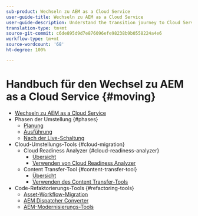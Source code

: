 ```yaml
---
sub-product: Wechseln zu AEM as a Cloud Service
user-guide-title: Wechseln zu AEM as a Cloud Service
user-guide-description: Understand the transition journey to Cloud Service.
translation-type: tm+mt
source-git-commit: c6de895d9d7e876096efe98238b9b0558224a4e6
workflow-type: tm+mt
source-wordcount: '68'
ht-degree: 100%

---
```



# Handbuch für den Wechsel zu AEM as a Cloud Service {#moving}

+ [Wechseln zu AEM as a Cloud Service](/help/move-to-cloud-service/home.md)
+ Phasen der Umstellung {#phases}
   + [Planung](/help/move-to-cloud-service/planning.md)
   + [Ausführung](/help/move-to-cloud-service/execution.md)
   + [Nach der Live-Schaltung](/help/move-to-cloud-service/post-go-live.md)
+ Cloud-Umstellungs-Tools {#cloud-migration}
   + Cloud Readiness Analyzer {#cloud-readiness-analyzer}
      + [Übersicht](/help/move-to-cloud-service/cloud-readiness-analyzer/overview-cloud-readiness-analyzer.md)
      + [Verwenden von Cloud Readiness Analyzer](/help/move-to-cloud-service/cloud-readiness-analyzer/using-cloud-readiness-analyzer.md)
   + Content Transfer-Tool {#content-transfer-tool}
      + [Übersicht](/help/move-to-cloud-service/content-transfer-tool/overview-content-transfer-tool.md)
      + [Verwenden des Content Transfer-Tools](/help/move-to-cloud-service/content-transfer-tool/using-content-transfer-tool.md)
+ Code-Refaktorierungs-Tools {#refactoring-tools}
   + [Asset-Workflow-Migration](/help/move-to-cloud-service/moving-to-aem-assets/asset-workflow-migration-tool.md)
   + [AEM Dispatcher Converter](/help/move-to-cloud-service/refactoring-tools/dispatcher-transformation-utility-tools.md)
   + [AEM-Modernisierungs-Tools](/help/move-to-cloud-service/refactoring-tools/aem-modernization-tools.md)
